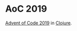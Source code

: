 # AoC 2019

[Advent of Code 2019](https://adventofcode.com/2019) in [Clojure](https://clojure.org/).
